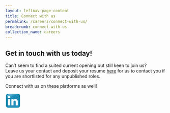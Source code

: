 ```yaml
---
layout: leftnav-page-content
title: Connect with us
permalink: /careers/connect-with-us/
breadcrumb: connect-with-us
collection_name: careers
---
```

## Get in touch with us today!
  
Can’t seem to find a suited current opening but still keen to join us?   
Leave us your contact and deposit your resume [here][1] for us to contact you if you are shortlisted for any unpublished roles.  

Connect with us on these platforms as well!<a href="https://www.linkedin.com/company/sentosa-development-corporation"><figure style="margin: 0; position: relative;"><img src="/images/careers/linkedin-icon.jpg" alt="linkedin"/></figure></a>

[1]: <https://form.gov.sg/#!/5dbb9938895bd600128339aa>



